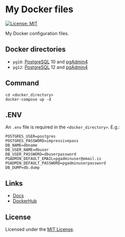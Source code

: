 # My Docker files
[![License: MIT](https://img.shields.io/badge/license-MIT-blue.svg)](https://opensource.org/licenses/MIT)

My Docker configuration files.

## Docker directories
- `pg10`: [PostgreSQL](https://hub.docker.com/_/postgres) 10 and [pgAdmin4](https://hub.docker.com/r/dpage/pgadmin4)
- `pg12`: [PostgreSQL](https://hub.docker.com/_/postgres) 12 and [pgAdmin4](https://hub.docker.com/r/dpage/pgadmin4)

## Command
```
cd <docker_directory>
docker-compose up -d
```

## .ENV
An `.env` file is required in the `<docker_directory>`. E.g.:
```
POSTGRES_USER=postgres
POSTGRES_PASSWORD=impressivepass
DB_NAME=dbname
DB_USER_NAME=dbuser
DB_USER_PASSWORD=dbuserpassword
PGADMIN_DEFAULT_EMAIL=pgadminuser@email.is
PGADMIN_DEFAULT_PASSWORD=pgadminuserpassword
DB_DUMP=db.dump
```

## Links
- [Docs](https://docs.docker.com/)
- [DockerHub](https://hub.docker.com/)

## License
Licensed under the [MIT License](LICENSE).
